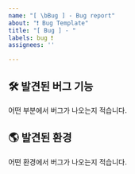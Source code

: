 ```yaml
---
name: "[ \bBug ] - Bug report"
about: "❗ Bug Template"
title: "[ Bug ] - "
labels: bug ❗
assignees: ''

---
```


## 🛠️ 발견된 버그 기능
어떤 부분에서 버그가 나오는지 적습니다.

## 🌎 발견된 환경
어떤 환경에서 버그가 나오는지 적습니다.
